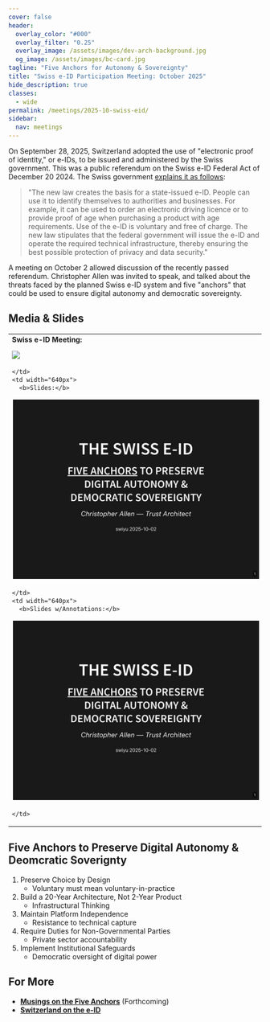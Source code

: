 ```yaml
---
cover: false
header:
  overlay_color: "#000"
  overlay_filter: "0.25"
  overlay_image: /assets/images/dev-arch-background.jpg
  og_image: /assets/images/bc-card.jpg
tagline: "Five Anchors for Autonomy & Sovereignty"
title: "Swiss e-ID Participation Meeting: October 2025"
hide_description: true
classes:
  - wide
permalink: /meetings/2025-10-swiss-eid/
sidebar:
  nav: meetings
---
```


On September 28, 2025, Switzerland adopted the use of "electronic proof of identity," or e-IDs, to be issued and administered by the Swiss government. This was a public referendum on the Swiss e-ID Federal Act of December 20 2024. The Swiss government [explains it as follows](https://www.admin.ch/gov/en/start/documentation/votes/20250928/e-id-act.html):

> "The new law creates the basis for a state-issued e-ID. People can use it to identify themselves to authorities and businesses. For example, it can be used to order an electronic driving licence or to provide proof of age when purchasing a product with age requirements. Use of the e-ID is voluntary and free of charge. The new law stipulates that the federal government will issue the e-ID and operate the required technical infrastructure, thereby ensuring the best possible protection of privacy and data security."

A meeting on October 2 allowed discussion of the recently passed referendum. Christopher Allen was invited to speak, and talked about the threats faced by the planned Swiss e-ID system and five "anchors" that could be used to ensure digital autonomy and democratic sovereignty.

## Media & Slides

<table width="100%">
  <tr>
    <td width="640px">
      <b>Swiss e-ID Meeting:</b>

<a href="https://www.youtube.com/watch?v=Tgu5kQuClOU&t=5447s"><img src="https://img.youtube.com/vi/Tgu5kQuClOU/hqdefault.jpg"></a>

    </td>
    <td width="640px">
      <b>Slides:</b>

<a href="/assets/pdfs/2025-10-swisseid-noannotations.pdf"><img src="/assets/pdfs/2025-10-swisseid.jpg" style="border:2px solid white"></a>

    </td>
    <td width="640px">
      <b>Slides w/Annotations:</b>

<a href="/assets/pdfs/2025-10-swisseid.pdf"><img src="/assets/pdfs/2025-10-swisseid.jpg" style="border:2px solid white"></a>

    </td>
  </tr>
</table>

## Five Anchors to Preserve Digital Autonomy & Deomcratic Soverignty

1. Preserve Choice by Design
   - Voluntary must mean voluntary-in-practice
2. Build a 20-Year Architecture, Not 2-Year Product
   - Infrastructural Thinking
3. Maintain Platform Independence
   - Resistance to technical capture
4. Require Duties for Non-Governmental Parties
   - Private sector accountability
5. Implement Institutional Safeguards
   - Democratic oversight of digital power

## For More

* [**Musings on the Five Anchors**]() (Forthcoming)
* [**Switzerland on the e-ID**](https://www.eid.admin.ch/en/e-id-e)
